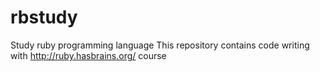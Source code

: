 # rbstudy
Study ruby programming language
This repository contains code writing with http://ruby.hasbrains.org/ course
